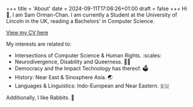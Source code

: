 +++
title = 'About'
date = 2024-09-11T17:06:26+01:00
draft = false
+++
Hi :wave:, I am Sam Orman-Chan.  I am currently a Student at the University of Lincoln in the UK, reading a Bachelors' in Computer Science.

[View my CV here](https://stanphotos.samoc.dev/cv5.pdf)

My interests are related to:

* Intersections of Computer Science & Human Rights. :scales: 
* Neurodivergence, Disability and Queerness. :rainbow_flag:
* Democracy and the Impact Technology has thereof. :ballot_box:
* History: Near East & Sinosphere Asia. :earth_asia:
* Languages & Linguistics: Indo-European and Near Eastern. :eu: 

Additionally, I like Rabbits. :rabbit: